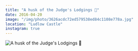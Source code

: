 ```yaml
---
title: "A husk of the Judge's Lodgings 🏰"
date: 2016-04-20
image: "/img/photo/3626acdc72ed579538ed84c1108e778a.jpg"
location: "Ludlow Castle"
instagram: true
---
```


![A husk of the Judge's Lodgings 🏰](/img/photo/3626acdc72ed579538ed84c1108e778a.jpg)
